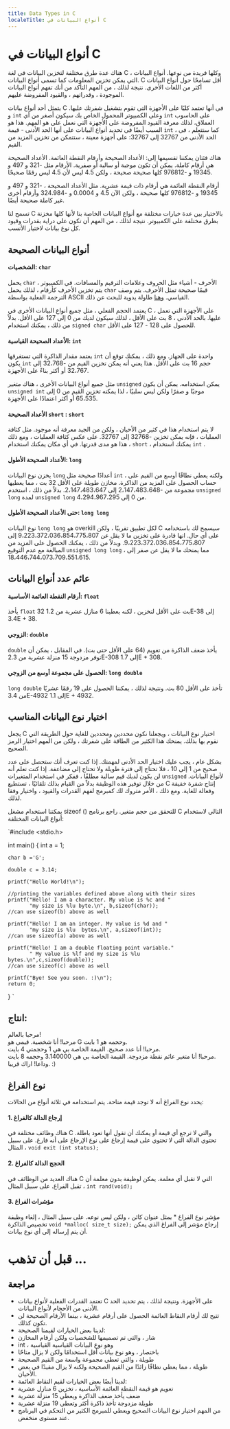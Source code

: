 ```yaml
---
title: Data Types in C
localeTitle: أنواع البيانات في C
---
```

# أنواع البيانات في C

هناك عدة طرق مختلفة لتخزين البيانات في لغة C ، وكلها فريدة من نوعها. أنواع البيانات التي يمكن تخزين المعلومات كما تسمى أنواع البيانات. C أقل تسامحًا حول أنواع البيانات أكثر من اللغات الأخرى. نتيجة لذلك ، من المهم التأكد من أنك تفهم أنواع البيانات الموجودة ، وقدراتهم ، والقيود المفروضة عليهم.

يتمثل أحد أنواع بيانات C في أنها تعتمد كليًا على الأجهزة التي تقوم بتشغيل شفرتك عليها. و `int` وعلى الكمبيوتر المحمول الخاص بك سيكون أصغر من أي `int` على الحاسوب العملاق، لذلك معرفة القيود المفروضة على الأجهزة التي نعمل على هو المهم. هذا هو السبب أيضًا في تحديد أنواع البيانات على أنها الحد الأدنى - قيمة `int` ، كما ستتعلم ، في الحد الأدنى من 32767 إلى 32767: على أجهزة معينة ، ستتمكن من تخزين المزيد من القيم.

هناك فئتان يمكننا تقسيمها إلى: الأعداد الصحيحة وأرقام النقطة العائمة. الأعداد الصحيحة هي أرقام كاملة. يمكن أن تكون موجبة أو سالبة أو صفرية. الأرقام مثل -321 و 497 و 19345 و -976812 كلها صحيحة صحيحة ، ولكن 4.5 ليس لأن 4.5 ليس رقمًا صحيحًا.

أرقام النقطة العائمة هي أرقام ذات قيمة عشرية. مثل الأعداد الصحيحة ، -321 و 497 و 19345 و -976812 كلها صحيحة ، ولكن الآن 4.5 و 0.0004 و -324.984 وأرقام أخرى غير كاملة صحيحة أيضًا.

تسمح لنا C بالاختيار بين عدة خيارات مختلفة مع أنواع البيانات الخاصة بنا لأنها كلها مخزنة بطرق مختلفة على الكمبيوتر. نتيجة لذلك ، من المهم أن تكون على دراية بقدرات وقيود كل نوع بيانات لاختيار الأنسب.

## أنواع البيانات الصحيحة

#### الشخصيات: `char`

يحمل `char` الأحرف - أشياء مثل الحروف وعلامات الترقيم والمسافات. في الكمبيوتر ، يتم تخزين الأحرف كأرقام ، لذلك يحمل `char` قيمًا صحيحة تمثل الأحرف. يتم وصف الترجمة الفعلية بواسطة ASCII القياسي. [وهنا](http://www.asciitable.com/) طاولة يدوية للبحث عن ذلك.

يعتمد الحجم الفعلي ، مثل جميع أنواع البيانات الأخرى في C ، على الأجهزة التي تعمل عليها. بالحد الأدنى ، 8 بت على الأقل ، لذلك سيكون لديك من 0 إلى 127 على الأقل. بدلاً من ذلك ، يمكنك استخدام `signed char` للحصول على 128 - 127 على الأقل.

#### الأعداد الصحيحة القياسية: `int`

يعتمد مقدار الذاكرة التي تستغرقها `int` واحدة على الجهاز. ومع ذلك ، يمكنك توقع أن يكون `int` حجم 16 بت على الأقل. هذا يعني أنه يمكن تخزين القيم من -32،768 إلى 32،767 أو أكثر بناءً على الأجهزة.

مثل جميع أنواع البيانات الأخرى ، هناك متغير `unsigned` يمكن استخدامه. يمكن أن يكون `unsigned int` موجبًا و صفرًا ولكن ليس سلبيًا ، لذا يمكنه تخزين القيم من 0 إلى 65،535 أو أكثر اعتمادًا على الأجهزة.

#### الأعداد الصحيحة `short` : `short`

لا يتم استخدام هذا في كثير من الأحيان ، ولكن من الجيد معرفة أنه موجود. مثل كثافة العمليات ، فإنه يمكن تخزين -32768 إلى 32767. على عكس كثافة العمليات ، ومع ذلك ، هذا هو مدى قدرتها. في أي مكان يمكنك استخدام `short` ، يمكنك استخدام `int` .

#### الأعداد الصحيحة الأطول: `long`

يخزن نوع البيانات `long` أعدادًا صحيحة مثل `int` ، ولكنه يعطي نطاقًا أوسع من القيم على حساب الحصول على المزيد من الذاكرة. مخازن طويلة على الأقل 32 بت ، مما يعطيها مجموعة من -2،147،483،648 إلى 2،147،483،647. بدلاً من ذلك ، استخدم `unsigned long` لمدة `unsigned long` من 0 إلى 4،294،967،295.

#### حتى الأعداد الصحيحة الأطول: `long long`

نوع البيانات `long long` هو overkill لكل تطبيق تقريبًا ، ولكن C سيسمح لك باستخدامه على أي حال. انها قادرة على تخزين ما لا يقل عن 9،223،372،036،854،775،807 إلى 9،223،372،036،854،775،807. وبدلاً من ذلك ، يمكنك الحصول على المزيد من المبالغة مع عدم التوقيع `unsigned long long` ، مما يمنحك ما لا يقل عن صفر إلى 18،446،744،073،709،551،615.

## عائم عدد أنواع البيانات

#### أرقام النقطة العائمة الأساسية: `float`

يأخذ `float` 32 بت على الأقل لتخزين ، لكنه يعطينا 6 منازل عشرية من 1.2E-38 إلى 3.4E + 38.

#### الزوجي: `double`

`double` يأخذ ضعف الذاكرة من تعويم (64 على الأقل حتى بت). في المقابل ، يمكن أن توفر مزدوجة 15 منزلة عشرية من 2.3E-308 إلى 1.7E + 308.

#### الحصول على مجموعة أوسع من الزوجي: `long double`

`long double` تأخذ على الأقل 80 بت. ونتيجة لذلك ، يمكننا الحصول على 19 رقمًا عشريًا من 3.4E-4932 إلى 1.1E + 4932.

## اختيار نوع البيانات المناسب

يجعل C اختيار نوع البيانات ، ويجعلنا نكون محددين ومحددين للغاية حول الطريقة التي نقوم بها بذلك. يمنحك هذا الكثير من الطاقة على شفرتك ، ولكن من المهم اختيار الرمز الصحيح.

بشكل عام ، يجب عليك اختيار الحد الأدنى لمهمتك. إذا كنت تعرف أنك ستحصل على عدد صحيح من 1 إلى 10 ، فلا تحتاج إلى فترة طويلة ولا تحتاج إلى مضاعفة. إذا كنت تعلم أنه لن يكون لديك قيم سالبة مطلقًا ، ففكر في استخدام المتغيرات `unsigned` لأنواع البيانات. من خلال توفير هذه الوظيفة بدلاً من القيام بذلك تلقائيًا ، تستطيع C إنتاج شفرة خفيفة وفعالة للغاية. ومع ذلك ، الأمر متروك لك كمبرمج لفهم القدرات والقيود ، واختيار وفقا لذلك.

يمكننا استخدام مشغل sizeof () للتحقق من حجم متغير. راجع برنامج C التالي لاستخدام أنواع البيانات المختلفة:

 `#include <stdio.h> 
 
 int main() 
 { 
    int a = 1; 
 
    char b ='G'; 
 
    double c = 3.14; 
 
    printf("Hello World!\n"); 
 
    //printing the variables defined above along with their sizes 
    printf("Hello! I am a character. My value is %c and " 
           "my size is %lu byte.\n", b,sizeof(char)); 
    //can use sizeof(b) above as well 
 
    printf("Hello! I am an integer. My value is %d and " 
           "my size is %lu  bytes.\n", a,sizeof(int)); 
    //can use sizeof(a) above as well 
 
    printf("Hello! I am a double floating point variable." 
           " My value is %lf and my size is %lu bytes.\n",c,sizeof(double)); 
    //can use sizeof(c) above as well 
 
    printf("Bye! See you soon. :)\n"); 
    return 0; 
 } 
` 

## انتاج:

مرحبا بالعالم!  
مرحبا! أنا شخصية. قيمي هو G وحجمه هو 1 بايت.  
مرحبا! أنا عدد صحيح. القيمة الخاصة بي هي 1 وحجمتي 4 بايت.  
مرحبا! أنا متغير عائم نقطة مزدوجة. القيمة الخاصة بي هي 3.140000 وحجمه 8 بايت.  
وداعا! اراك قريبا. :)

## نوع الفراغ

يحدد نوع الفراغ أنه لا توجد قيمة متاحة. يتم استخدامه في ثلاثة أنواع من الحالات:

#### 1\. إرجاع الدالة كالفراغ

هناك وظائف مختلفة في C والتي لا ترجع أي قيمة أو يمكنك أن تقول أنها تعود باطلة. تحتوي الدالة التي لا تحتوي على قيمة إرجاع على نوع الإرجاع على أنه فارغ. على سبيل المثال ، `void exit (int status);`

#### 2\. الحجج الدالة كالفراغ

هناك العديد من الوظائف في C التي لا تقبل أي معلمة. يمكن لوظيفة بدون معلمة أن تقبل الفراغ. على سبيل المثال ، `int rand(void);`

#### 3\. مؤشرات الفراغ

مؤشر نوع الفراغ \* يمثل عنوان كائن ، ولكن ليس نوعه. على سبيل المثال ، إلغاء وظيفة تخصيص الذاكرة `void *malloc( size_t size);` إرجاع مؤشر إلى الفراغ الذي يمكن أن يتم إرساله إلى أي نوع بيانات.

# قبل أن تذهب ...

## مراجعة

*   تعتمد القدرات الفعلية لأنواع بيانات C على الأجهزة. ونتيجة لذلك ، يتم تحديد الحد الأدنى من الأحجام لأنواع البيانات.
*   تتيح لك أرقام النقاط العائمة الحصول على أرقام عشرية ، بينما الأرقام الصحيحة لن تكون كذلك.
*   لدينا بعض الخيارات لقيمنا الصحيحة:
*   شار ، والتي تم تصميمها للشخصيات ولكن أرقام المخازن
*   int ، وهو نوع البيانات القياسية القياسية
*   باختصار ، وهو نوع بيانات أقل استخدامًا ولكن لا يزال متاحًا
*   طويلة ، والتي تعطي مجموعة واسعة من القيم الصحيحة
*   طويلة ، مما يعطي نطاقًا زائدًا من القيم الصحيحة ولكنه لا يزال مفيدًا في بعض الأحيان.
*   لدينا أيضًا بعض الخيارات لقيم النقاط العائمة:
*   تعويم هو قيمة النقطة العائمة الأساسية ، تخزين 6 منازل عشرية
*   ضعف يأخذ ضعف الذاكرة ويعطي 15 منزلة عشرية
*   طويلة مزدوجة تأخذ ذاكرة أكثر وتعطي 19 منزلة عشرية
*   من المهم اختيار نوع البيانات الصحيح ويعطي للمبرمج الكثير من التحكم في البرنامج عند مستوى منخفض.